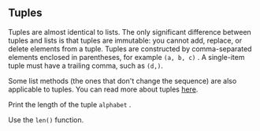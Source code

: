 ## Tuples

Tuples are almost identical to lists. The only significant difference between tuples and 
lists is that tuples are immutable: you cannot add, replace, or delete elements from 
a tuple. Tuples are constructed by comma-separated elements enclosed in parentheses, for 
example `(a, b, c)` . A single-item tuple must have a trailing comma, such as `(d,)`.  

Some list methods (the ones that don't change the sequence) are also 
applicable to tuples. You can read more about tuples <a href="https://docs.python.org/3/tutorial/datastructures.html#tuples-and-sequences">here</a>.
  
Print the length of the tuple `alphabet` .  

<div class='hint'>Use the <code>len()</code> function.</div>
